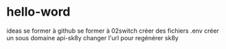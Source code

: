 # hello-word
ideas
se former à github
se former à 02switch
créer des fichiers .env
créer un sous domaine api-sk8y
changer l'url pour regénérer sk8y
